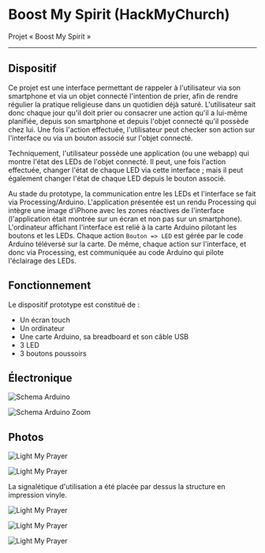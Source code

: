 # Boost My Spirit (HackMyChurch)
Projet « Boost My Spirit »

---

## Dispositif

Ce projet est une interface permettant de rappeler à l'utilisateur via son smartphone et via un objet connecté l'intention de prier, afin de rendre régulier la pratique religieuse dans un quotidien déjà saturé. L'utilisateur sait donc chaque jour qu'il doit prier ou consacrer une action qu'il a lui-même planifiée, depuis son smartphone et depuis l'objet connecté qu'il possède chez lui. Une fois l'action effectuée, l'utilisateur peut checker son action sur l'interface ou via un bouton associé sur l'objet connecté.

Techniquement, l'utilisateur possède une application (ou une webapp) qui montre l'état des LEDs de l'objet connecté. Il peut, une fois l'action effectuée, changer l'état de chaque LED via cette interface ; mais il peut également changer l'état de chaque LED depuis le bouton associé.

Au stade du prototype, la communication entre les LEDs et l'interface se fait via Processing/Arduino. L'application présentée est un rendu Processing qui intègre une image d'iPhone avec les zones réactives de l'interface (l'application était montrée sur un écran et non pas sur un smartphone). L'ordinateur affichant l'interface est relié à la carte Arduino pilotant les boutons et les LEDs. Chaque action `Bouton => LED` est gérée par le code Arduino téléversé sur la carte. De même, chaque action sur l'interface, et donc via Processing, est communiquée au code Arduino qui pilote l'éclairage des LEDs.

## Fonctionnement

Le dispositif prototype est constitué de :
* Un écran touch
* Un ordinateur
* Une carte Arduino, sa breadboard et son câble USB
* 3 LED
* 3 boutons poussoirs

## Électronique

![Schema Arduino](/Arduino/Schema.png?raw=true "Schema Arduino")

![Schema Arduino Zoom](/Arduino/Schema-Zoom.png?raw=true "Schema Arduino Zoom")

## Photos

![Light My Prayer](/Photos/LightMyPrayer1.jpg?raw=true)

![Light My Prayer](/Photos/LightMyPrayer2.jpg?raw=true)

La signalétique d'utilisation a été placée par dessus la structure en impression vinyle.

![Light My Prayer](/Photos/LightMyPrayer3.jpg?raw=true)

![Light My Prayer](/Photos/LightMyPrayer4.jpg?raw=true)

![Light My Prayer](/Photos/LightMyPrayer5.jpg?raw=true)

